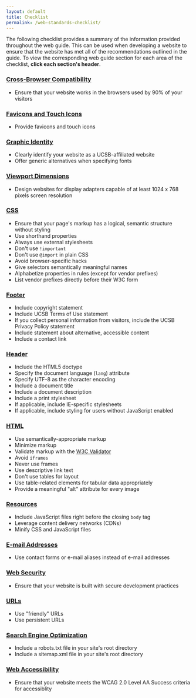 ```yaml
---
layout: default
title: Checklist
permalink: /web-standards-checklist/
---
```


The following checklist provides a summary of the information provided
throughout the web guide. This can be used when developing a website to ensure
that the website has met all of the recommendations outlined in the guide.
To view the corresponding web guide section for each area of the checklist,
**click each section's header**.

### [Cross-Browser Compatibility](/browsers/)

* Ensure that your website works in the browsers used by 90% of your visitors

### [Favicons and Touch Icons](/favicon-and-touch-icons/)

* Provide favicons and touch icons

### [Graphic Identity](/ucsb-graphic-identity/)

* Clearly identify your website as a UCSB-affiliated website
* Offer generic alternatives when specifying fonts

### [Viewport Dimensions](/viewport-dimensions/)

* Design websites for display adapters capable of at least 1024 x 768 pixels screen resolution

### [CSS](/css/)

* Ensure that your page's markup has a logical, semantic structure without styling
* Use shorthand properties
* Always use external stylesheets
* Don't use `!important`
* Don't use `@import` in plain CSS
* Avoid browser-specific hacks
* Give selectors semantically meaningful names
* Alphabetize properties in rules (except for vendor prefixes)
* List vendor prefixes directly before their W3C form

### [Footer](/footer/)

* Include copyright statement
* Include UCSB Terms of Use statement
* If you collect personal information from visitors, include the UCSB Privacy Policy statement
* Include statement about alternative, accessible content
* Include a contact link</li>

### [Header](/header/)

* Include the HTML5 doctype
* Specify the document language (`lang`) attribute
* Specify UTF-8 as the character encoding
* Include a document title
* Include a document description
* Include a print stylesheet
* If applicable, include IE-specific stylesheets
* If applicable, include styling for users without JavaScript enabled

### [HTML](/html/)

* Use semantically-appropriate markup
* Minimize markup
* Validate markup with the [W3C Validator](https://validator.w3.org/)
* Avoid `iframes`
* Never use frames
* Use descriptive link text
* Don't use tables for layout
* Use table-related elements for tabular data appropriately
* Provide a meaningful "alt" attribute for every image

### [Resources](/resources/)

* Include JavaScript files right before the closing `body` tag
* Leverage content delivery networks (CDNs)
* Minify CSS and JavaScript files

### [E-mail Addresses](/email-addresses/)

* Use contact forms or e-mail aliases instead of e-mail addresses

### [Web Security](/web-security/)

* Ensure that your website is built with secure development practices

### [URLs](/urls/)

* Use "friendly" URLs
* Use persistent URLs

### [Search Engine Optimization](/seo/)

* Include a robots.txt file in your site's root directory
* Include a sitemap.xml file in your site's root directory

### [Web Accessibility](/web-accessibility/)

* Ensure that your website meets the WCAG 2.0 Level AA Success criteria for accessiblity
